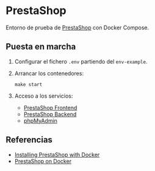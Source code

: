 # PrestaShop

Entorno de prueba de [PrestaShop](https://prestashop.es) con Docker Compose.

## Puesta en marcha

1. Configurar el fichero `.env` partiendo del `env-example`.

2. Arrancar los contenedores:

    ```shell
    make start
    ```

3. Acceso a los servicios:

    - [PrestaShop Frontend](http://localhost:8080)
    - [PrestaShop Backend](http://localhost:8080/backend)
    - [phpMyAdmin](http://localhost:8090)

## Referencias

- [Installing PrestaShop with Docker](https://devdocs.prestashop-project.org/8/basics/installation/environments/docker/)
- [PrestaShop on Docker](https://github.com/PrestaShop/docker)
